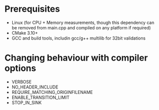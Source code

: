 # Prerequisites
- Linux (for CPU + Memory measurements, though this dependency can be removed
  from main.cpp and compiled on any platform if required)
- CMake 3.10+
- GCC and build tools, includin gcc/g++ multilib for 32bit validations

# Changing behaviour with compiler options
- VERBOSE
- NO_HEADER_INCLUDE
- REQUIRE_MATCHING_ORIGINFILENAME
- ENABLE_TRANSITION_LIMIT
- STOP_IN_SINK

